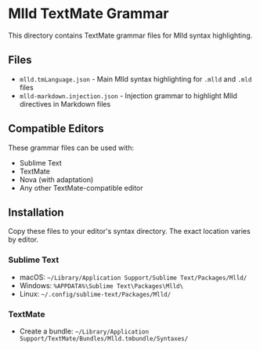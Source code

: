 # Mlld TextMate Grammar

This directory contains TextMate grammar files for Mlld syntax highlighting.

## Files

- `mlld.tmLanguage.json` - Main Mlld syntax highlighting for `.mlld` and `.mld` files
- `mlld-markdown.injection.json` - Injection grammar to highlight Mlld directives in Markdown files

## Compatible Editors

These grammar files can be used with:
- Sublime Text
- TextMate
- Nova (with adaptation)
- Any other TextMate-compatible editor

## Installation

Copy these files to your editor's syntax directory. The exact location varies by editor.

### Sublime Text
- macOS: `~/Library/Application Support/Sublime Text/Packages/Mlld/`
- Windows: `%APPDATA%\Sublime Text\Packages\Mlld\`
- Linux: `~/.config/sublime-text/Packages/Mlld/`

### TextMate
- Create a bundle: `~/Library/Application Support/TextMate/Bundles/Mlld.tmbundle/Syntaxes/`
